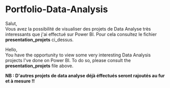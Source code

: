 # Portfolio-Data-Analysis
Salut, \
Vous avez la possibilité de visualiser des projets de Data Analyse très interessants que j'ai effectué sur Power BI. Pour cela consultez le fichier **presentation_projets** ci_dessus. 


Hello, \
You have the opportunity to view some very interesting Data Analysis projects I've done on Power BI. To do so, please consult the **presentation_projets** file above.

**NB : D'autres projets de data analyse déjà éffectués seront rajoutés au fur et à mesure !!**
